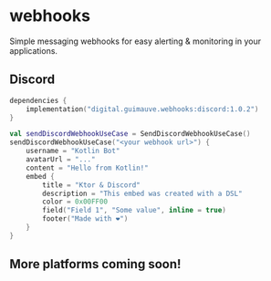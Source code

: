 # webhooks

Simple messaging webhooks for easy alerting & monitoring in your applications.

## Discord

```kotlin
dependencies {
    implementation("digital.guimauve.webhooks:discord:1.0.2")
}
```

```kotlin
val sendDiscordWebhookUseCase = SendDiscordWebhookUseCase()
sendDiscordWebhookUseCase("<your webhook url>") {
    username = "Kotlin Bot"
    avatarUrl = "..."
    content = "Hello from Kotlin!"
    embed {
        title = "Ktor & Discord"
        description = "This embed was created with a DSL"
        color = 0x00FF00
        field("Field 1", "Some value", inline = true)
        footer("Made with ❤️")
    }
}
```

## More platforms coming soon!
